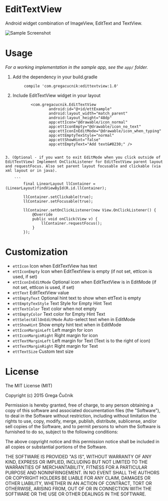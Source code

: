 # EditTextView
Android widget combination of ImageView, EditText and TextView.

![Sample Screenshot](https://raw.githubusercontent.com/gregacucnik/EditTextView/master/edittextview.gif)

# Usage
*For a working implementation in the sample app, see the `app/` folder.*

1. Add the dependency in your build.gradle

            compile 'com.gregacucnik:edittextview:1.0'
            
2. Include EditTextView widget in your layout
    
    ```
            <com.gregacucnik.EditTextView
                    android:id="@+id/ettExample"
                    android:layout_width="match_parent"
                    android:layout_height="48dp"
                    app:ettIcon="@drawable/icon_normal"
                    app:ettIconEmpty="@drawable/icon_no_text"
                    app:ettIconInEditMode="@drawable/icon_when_typing"
                    app:ettEmptyTexStyle="normal"
                    app:ettShowHint="false"
                    app:ettEmptyText="Add text&#8230;" />
```

3. (Optional - if you want to exit EditMode when you click outside of EditTextView) Implement OnClickListener for EditTextView parent layout and requestFocus. Also set parent layout focusable and clickable (via xml layout or in java).

    ```
        final LinearLayout llContainer = (LinearLayout)findViewById(R.id.llContainer);
        
        llContainer.setClickable(true);
        llContainer.setFocusable(true);

        llContainer.setOnClickListener(new View.OnClickListener() {
            @Override
            public void onClick(View v) {
                llContainer.requestFocus();
            }
        });
```


# Customization

 * `ettIcon` Icon when EditTextView has text
 * `ettIconEmpty` Icon when EditTextView is empty (if not set, ettIcon is used, if set)
 * `ettIconInEditMode` Optional icon when EditTextView is in EditMode (if not set, ettIcon is used, if set)
 * `ettText` EditTextView value
 * `ettEmptyText` Optional hint text to show when ettText is empty
 * `ettEmptyTexStyle` Text Style for Empty Hint Text
 * `ettTextColor` Text color when not empty
 * `ettEmptyColor` Text color for Empty Hint Text
 * `ettSelectAllOnEditMode` Auto-select text when in EditMode
 * `ettShowHint` Show empty hint text when in EditMode
 * `ettIconMarginLeft` Left margin for icon
 * `ettIconMarginRight` Right margin for icon
 * `ettTextMarginLeft` Left margin for Text (Text is to the right of icon)
 * `ettTextMarginRight` Right margin for Text
 * `ettTextSize` Custom text size

License
=======
The MIT License (MIT)

Copyright (c) 2015 Grega Čučnik

Permission is hereby granted, free of charge, to any person obtaining a copy
of this software and associated documentation files (the "Software"), to deal
in the Software without restriction, including without limitation the rights
to use, copy, modify, merge, publish, distribute, sublicense, and/or sell
copies of the Software, and to permit persons to whom the Software is
furnished to do so, subject to the following conditions:

The above copyright notice and this permission notice shall be included in all
copies or substantial portions of the Software.

THE SOFTWARE IS PROVIDED "AS IS", WITHOUT WARRANTY OF ANY KIND, EXPRESS OR
IMPLIED, INCLUDING BUT NOT LIMITED TO THE WARRANTIES OF MERCHANTABILITY,
FITNESS FOR A PARTICULAR PURPOSE AND NONINFRINGEMENT. IN NO EVENT SHALL THE
AUTHORS OR COPYRIGHT HOLDERS BE LIABLE FOR ANY CLAIM, DAMAGES OR OTHER
LIABILITY, WHETHER IN AN ACTION OF CONTRACT, TORT OR OTHERWISE, ARISING FROM,
OUT OF OR IN CONNECTION WITH THE SOFTWARE OR THE USE OR OTHER DEALINGS IN THE
SOFTWARE.
